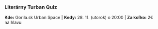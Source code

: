 ### Literárny Turban Quiz



**Kde:** Gorila.sk Urban Space | **Kedy:** 28. 11. (utorok) o 20:00 | **Za koľko:** 2€ na hlavu
